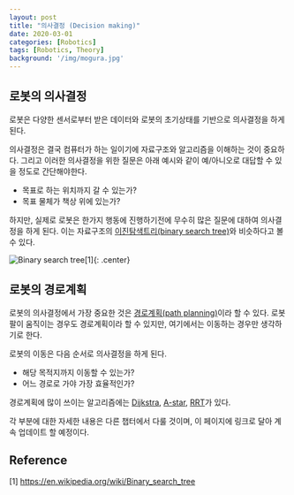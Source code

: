 ```yaml
---
layout: post
title: "의사결정 (Decision making)"
date: 2020-03-01
categories: [Robotics]
tags: [Robotics, Theory]
background: '/img/mogura.jpg'
---
```


## 로봇의 의사결정

로봇은 다양한 센서로부터 받은 데이터와 로봇의 초기상태를 기반으로 의사결정을 하게 된다.

의사결정은 결국 컴퓨터가 하는 일이기에 자료구조와 알고리즘을 이해하는 것이 중요하다.
그리고 이러한 의사결정을 위한 질문은 아래 예시와 같이 예/아니오로 대답할 수 있을 정도로 간단해야한다.

- 목표로 하는 위치까지 갈 수 있는가?
- 목표 물체가 책상 위에 있는가?

하지만, 실제로 로봇은 한가지 행동에 진행하기전에 무수히 많은 질문에 대하여 의사결정을 하게 된다. 이는 자료구조의 [이진탐색트리(binary search tree)](https://en.wikipedia.org/wiki/Binary_search_tree)와 비슷하다고 볼 수 있다.

![Binary search tree[1]](https://upload.wikimedia.org/wikipedia/commons/thumb/d/da/Binary_search_tree.svg/320px-Binary_search_tree.svg.png?1583051812250 "Binary search tree[1]"){: .center}

## 로봇의 경로계획

로봇의 의사결정에서 가장 중요한 것은 [경로계획(path planning)](https://en.wikipedia.org/wiki/Motion_planning)이라 할 수 있다.
로봇팔이 움직이는 경우도 경로계획이라 할 수 있지만, 여기에서는 이동하는 경우만 생각하기로 한다.

로봇의 이동은 다음 순서로 의사결정을 하게 된다. 
- 해당 목적지까지 이동할 수 있는가?
- 어느 경로로 가야 가장 효율적인가?

경로계획에 많이 쓰이는 알고리즘에는 [Dijkstra](https://en.wikipedia.org/wiki/Dijkstra%27s_algorithm), [A-star](https://en.wikipedia.org/wiki/A*_search_algorithm), [RRT](https://en.wikipedia.org/wiki/Rapidly-exploring_random_tree)가 있다.

각 부분에 대한 자세한 내용은 다른 챕터에서 다룰 것이며, 이 페이지에 링크로 달아 계속 업데이트 할 예정이다.

## Reference
[1] https://en.wikipedia.org/wiki/Binary_search_tree
